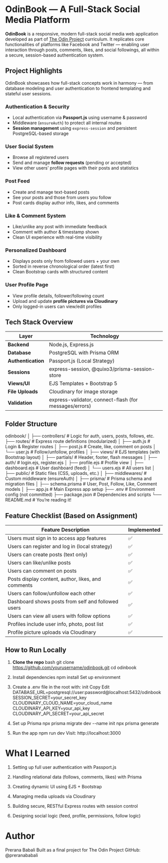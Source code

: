 #  OdinBook — A Full-Stack Social Media Platform
**OdinBook** is a responsive, modern full-stack social media web application developed as part of [The Odin Project](https://www.theodinproject.com/) curriculum. It replicates core functionalities of platforms like Facebook and Twitter — enabling user interaction through posts, comments, likes, and social followings, all within a secure, session-based authentication system.


##  Project Highlights
 OdinBook showcases how full-stack concepts work in harmony — from database modeling and user authentication to frontend templating and stateful user sessions.

### Authentication & Security
- Local authentication via **Passport.js** using username & password
- Middleware (`ensureAuth`) to protect all internal routes
- **Session management** using `express-session` and persistent PostgreSQL-based storage

###  User Social System
- Browse all registered users
- Send and manage **follow requests** (pending or accepted)
- View other users’ profile pages with their posts and statistics

### Post Feed
- Create and manage text-based posts
- See your posts and those from users you follow
- Post cards display author info, likes, and comments

### Like & Comment System
- Like/unlike any post with immediate feedback
- Comment with author & timestamp shown
- Clean UI experience with real-time visibility

### Personalized Dashboard
- Displays posts only from followed users + your own
- Sorted in reverse chronological order (latest first)
- Clean Bootstrap cards with structured content

### User Profile Page
- View profile details, follower/following count
- Upload and update **profile pictures via Cloudinary**
- Only logged-in users can view/edit profiles



##  Tech Stack Overview

| Layer             | Technology                                              |
|------------------|----------------------------------------------------------|
| **Backend**       | Node.js, Express.js                                     |
| **Database**      | PostgreSQL with Prisma ORM                              |
| **Authentication**| Passport.js (Local Strategy)                            |
| **Sessions**      | express-session, @quixo3/prisma-session-store     |
| **Views/UI**      | EJS Templates + Bootstrap 5                             |
| **File Uploads**  | Cloudinary for image storage                            |
| **Validation**    | express-validator, connect-flash (for messages/errors)  |


## Folder Structure
odinbook/
│
├── controllers/ # Logic for auth, users, posts, follows, etc.
├── routes/ # Express route definitions (modularized)
│ ├── auth.js # Login & Register routes
│ ├── post.js # Create, like, comment on posts
│ └── user.js # Follow/unfollow, profiles
│
├── views/ # EJS templates (with Bootstrap layout)
│ ├── partials/ # Header, footer, flash messages
│ ├── auth/ # login.ejs, register.ejs
│ ├── profile.ejs # Profile view
│ ├── dashboard.ejs # User dashboard (feed)
│ └── users.ejs # All users list
│
├── public/ # Static files (CSS, uploads, etc.)
│
├── middlewares/ # Custom middleware (ensureAuth)
│
├── prisma/ # Prisma schema and migration files
│ ├── schema.prisma # User, Post, Follow, Like, Comment models
│
├── app.js # Main Express app setup
├── .env # Environment config (not committed)
├── package.json # Dependencies and scripts
└── README.md # You’re reading it!



## Feature Checklist (Based on Assignment)

| Feature Description                                         | Implemented |
|-------------------------------------------------------------|-------------|
| Users must sign in to access app features                   | ✅          |
| Users can register and log in (local strategy)              | ✅          |
| Users can create posts (text only)                          | ✅          |
| Users can like/unlike posts                                 | ✅          |
| Users can comment on posts                                  | ✅          |
| Posts display content, author, likes, and comments          | ✅          |
| Users can follow/unfollow each other                        | ✅          |
| Dashboard shows posts from self and followed users          | ✅          |
| Users can view all users with follow options                | ✅          |
| Profiles include user info, photo, post list                | ✅          |
| Profile picture uploads via Cloudinary                      | ✅          |


## How to Run Locally

1. **Clone the repo**
   bash
   git clone https://github.com/yourusername/odinbook.git
   cd odinbook

2. Install dependencies
npm install
Set up environment


3. Create a .env file in the root with:
init
Copy
Edit
DATABASE_URL=postgresql://user:password@localhost:5432/odinbook
SESSION_SECRET=your_secret_key
CLOUDINARY_CLOUD_NAME=your_cloud_name
CLOUDINARY_API_KEY=your_api_key
CLOUDINARY_API_SECRET=your_api_secret

4. Set up Prisma
npx prisma migrate dev --name init
npx prisma generate

5. Run the app
npm run dev
Visit: http://localhost:3000

# What I Learned
1. Setting up full user authentication with Passport.js

2. Handling relational data (follows, comments, likes) with Prisma

3. Creating dynamic UI using EJS + Bootstrap

4. Managing media uploads via Cloudinary

5. Building secure, RESTful Express routes with session control

6. Designing social logic (feed, profile, permissions, follow logic)


# Author
Prerana Babali
Built as a final project for The Odin Project
GitHub: @preranababali
